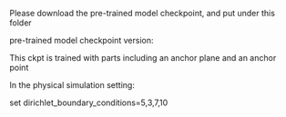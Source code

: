 Please download the pre-trained model checkpoint, and put under this folder

pre-trained model checkpoint version:

This ckpt is trained with parts including an anchor plane and an anchor point 

In the physical simulation setting: 

set dirichlet_boundary_conditions=5,3,7,10
